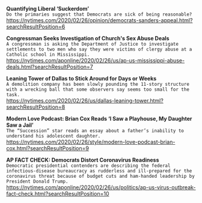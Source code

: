 **Quantifying Liberal ‘Suckerdom’**\
`Do the primaries suggest that Democrats are sick of being reasonable?`\
https://nytimes.com/2020/02/26/opinion/democrats-sanders-appeal.html?searchResultPosition=6

**Congressman Seeks Investigation of Church's Sex Abuse Deals**\
`A congressman is asking the Department of Justice to investigate settlements to two men who say they were victims of clergy abuse at a Catholic school in Mississippi.`\
https://nytimes.com/aponline/2020/02/26/us/ap-us-mississippi-abuse-deals.html?searchResultPosition=7

**Leaning Tower of Dallas to Stick Around for Days or Weeks**\
`A demolition company has been slowly pounding the 11-story structure with a wrecking ball that some observers say seems too small for the task.`\
https://nytimes.com/2020/02/26/us/dallas-leaning-tower.html?searchResultPosition=8

**Modern Love Podcast: Brian Cox Reads ‘I Saw a Playhouse, My Daughter Saw a Jail’**\
`The “Succession” star reads an essay about a father’s inability to understand his adolescent daughter.`\
https://nytimes.com/2020/02/26/style/modern-love-podcast-brian-cox.html?searchResultPosition=9

**AP FACT CHECK: Democrats Distort Coronavirus Readiness**\
`Democratic presidential contenders are describing the federal infectious-disease bureaucracy as rudderless and ill-prepared for the coronavirus threat because of budget cuts and ham-handed leadership by President Donald Trump.`\
https://nytimes.com/aponline/2020/02/26/us/politics/ap-us-virus-outbreak-fact-check.html?searchResultPosition=10

